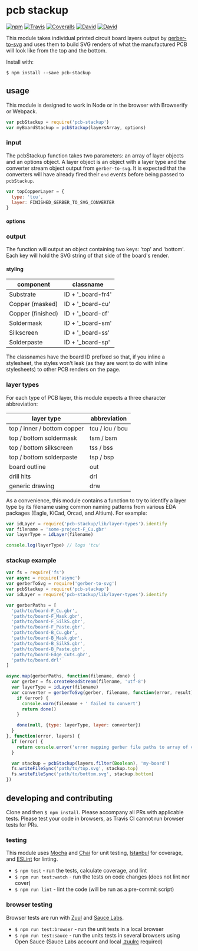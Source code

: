 # pcb stackup

[![npm](https://img.shields.io/npm/v/pcb-stackup.svg?style=flat-square)](https://www.npmjs.com/package/pcb-stackup)
[![Travis](https://img.shields.io/travis/tracespace/pcb-stackup.svg?style=flat-square)](https://travis-ci.org/tracespace/pcb-stackup)
[![Coveralls](https://img.shields.io/coveralls/tracespace/pcb-stackup.svg?style=flat-square)](https://coveralls.io/github/tracespace/pcb-stackup)
[![David](https://img.shields.io/david/tracespace/pcb-stackup.svg?style=flat-square)](https://david-dm.org/tracespace/pcb-stackup)
[![David](https://img.shields.io/david/dev/tracespace/pcb-stackup.svg?style=flat-square)](https://david-dm.org/tracespace/pcb-stackup#info=devDependencies)

This module takes individual printed circuit board layers output by [gerber-to-svg](https://www.npmjs.com/package/gerber-to-svg) and uses them to build SVG renders of what the manufactured PCB will look like from the top and the bottom.

Install with:

```
$ npm install --save pcb-stackup
```

## usage

This module is designed to work in Node or in the browser with Browserify or Webpack.

``` javascript
var pcbStackup = require('pcb-stackup')
var myBoardStackup = pcbStackup(layersArray, options)
```

### input

The pcbStackup function takes two parameters: an array of layer objects and an options object. A layer object is an object with a layer type and the converter stream object output from `gerber-to-svg`. It is expected that the converters will have already fired their `end` events before being passed to `pcbStackup`.

``` javascript
var topCopperLayer = {
  type: 'tcu',
  layer: FINISHED_GERBER_TO_SVG_CONVERTER
}
```

#### options



### output

The function will output an object containing two keys: 'top' and 'bottom'. Each key will hold the SVG string of that side of the board's render.

#### styling

| component         | classname         |
|-------------------|-------------------|
| Substrate         | ID + '_board-fr4' |
| Copper (masked)   | ID + '_board-cu'  |
| Copper (finished) | ID + '_board-cf'  |
| Soldermask        | ID + '_board-sm'  |
| Silkscreen        | ID + '_board-ss'  |
| Solderpaste       | ID + '_board-sp'  |

The classnames have the board ID prefixed so that, if you inline a stylesheet, the styles won't leak (as they are wont to do with inline stylesheets) to other PCB renders on the page.

### layer types

For each type of PCB layer, this module expects a three character abbreviation:

| layer type                  | abbreviation    |
|-----------------------------|-----------------|
| top / inner / bottom copper | tcu / icu / bcu |
| top / bottom soldermask     | tsm / bsm       |
| top / bottom silkscreen     | tss / bss       |
| top / bottom solderpaste    | tsp / bsp       |
| board outline               | out             |
| drill hits                  | drl             |
| generic drawing             | drw             |

As a convenience, this module contains a function to try to identify a layer type by its filename using common naming patterns from various EDA packages (Eagle, KiCad, Orcad, and Altium). For example:

``` javascript
var idLayer = require('pcb-stackup/lib/layer-types').identify
var filename = 'some-project-F_Cu.gbr'
var layerType = idLayer(filename)

console.log(layerType) // logs 'tcu'
```

### stackup example

``` javascript
var fs = require('fs')
var async = require('async')
var gerberToSvg = require('gerber-to-svg')
var pcbStackup = require('pcb-stackup')
var idLayer = require('pcb-stackup/lib/layer-types').identify

var gerberPaths = [
  'path/to/board-F_Cu.gbr',
  'path/to/board-F_Mask.gbr',
  'path/to/board-F_SilkS.gbr',
  'path/to/board-F_Paste.gbr',
  'path/to/board-B_Cu.gbr',
  'path/to/board-B_Mask.gbr',
  'path/to/board-B_SilkS.gbr',
  'path/to/board-B_Paste.gbr',
  'path/to/board-Edge_Cuts.gbr',
  'path/to/board.drl'
]

async.map(gerberPaths, function(filename, done) {
  var gerber = fs.createReadStream(filename, 'utf-8')
  var layerType = idLayer(filename)
  var converter = gerberToSvg(gerber, filename, function(error, result)) {
    if (error) {
      console.warn(filename + ' failed to convert')
      return done()
    }

    done(null, {type: layerType, layer: converter})
  }
}, function(error, layers) {
  if (error) {
    return console.error('error mapping gerber file paths to array of converters')
  }

  var stackup = pcbStackup(layers.filter(Boolean), 'my-board')
  fs.writeFileSync('path/to/top.svg', stackup.top)
  fs.writeFileSync('path/to/bottom.svg', stackup.bottom)
})
```

## developing and contributing

Clone and then `$ npm install`. Please accompany all PRs with applicable tests. Please test your code in browsers, as Travis CI cannot run browser tests for PRs.

### testing

This module uses [Mocha](http://mochajs.org/) and [Chai](http://chaijs.com/) for unit testing, [Istanbul](https://github.com/gotwarlost/istanbul) for coverage, and [ESLint](http://eslint.org/) for linting.

* `$ npm test` - run the tests, calculate coverage, and lint
* `$ npm run test:watch` - run the tests on code changes (does not lint nor cover)
* `$ npm run lint` - lint the code (will be run as a pre-commit script)

### browser testing

Browser tests are run with [Zuul](https://github.com/defunctzombie/zuul) and [Sauce Labs](https://saucelabs.com/opensauce/).

* `$ npm run test:browser` - run the unit tests in a local browser
* `$ npm run test:sauce` - run the units tests in several browsers using Open Sauce (Sauce Labs account and local [.zuulrc](https://github.com/defunctzombie/zuul/wiki/Zuulrc) required)
